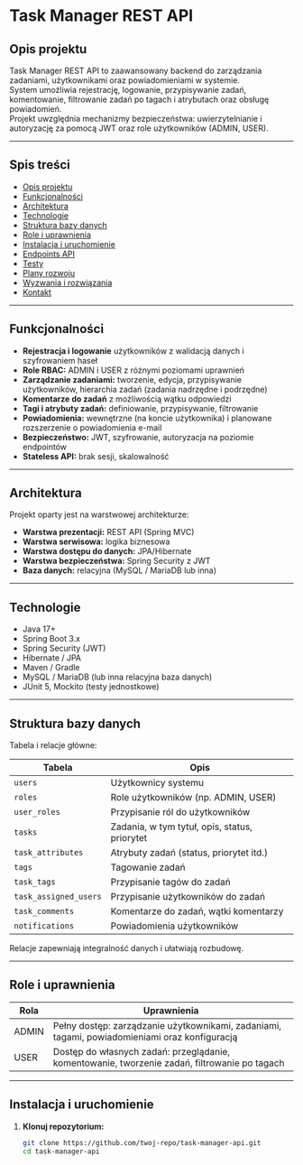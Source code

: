 # Task Manager REST API

## Opis projektu

Task Manager REST API to zaawansowany backend do zarządzania zadaniami, użytkownikami oraz powiadomieniami w systemie.  
System umożliwia rejestrację, logowanie, przypisywanie zadań, komentowanie, filtrowanie zadań po tagach i atrybutach oraz obsługę powiadomień.  
Projekt uwzględnia mechanizmy bezpieczeństwa: uwierzytelnianie i autoryzację za pomocą JWT oraz role użytkowników (ADMIN, USER).

---

## Spis treści

- [Opis projektu](#opis-projektu)  
- [Funkcjonalności](#funkcjonalności)  
- [Architektura](#architektura)  
- [Technologie](#technologie)  
- [Struktura bazy danych](#struktura-bazy-danych)  
- [Role i uprawnienia](#role-i-uprawnienia)  
- [Instalacja i uruchomienie](#instalacja-i-uruchomienie)  
- [Endpoints API](#endpoints-api)  
- [Testy](#testy)  
- [Plany rozwoju](#plany-rozwoju)  
- [Wyzwania i rozwiązania](#wyzwania-i-rozwiazania)  
- [Kontakt](#kontakt)

---

## Funkcjonalności

- **Rejestracja i logowanie** użytkowników z walidacją danych i szyfrowaniem haseł  
- **Role RBAC:** ADMIN i USER z różnymi poziomami uprawnień  
- **Zarządzanie zadaniami:** tworzenie, edycja, przypisywanie użytkowników, hierarchia zadań (zadania nadrzędne i podrzędne)  
- **Komentarze do zadań** z możliwością wątku odpowiedzi  
- **Tagi i atrybuty zadań:** definiowanie, przypisywanie, filtrowanie  
- **Powiadomienia:** wewnętrzne (na koncie użytkownika) i planowane rozszerzenie o powiadomienia e-mail  
- **Bezpieczeństwo:** JWT, szyfrowanie, autoryzacja na poziomie endpointów  
- **Stateless API:** brak sesji, skalowalność

---

## Architektura

Projekt oparty jest na warstwowej architekturze:  
- **Warstwa prezentacji:** REST API (Spring MVC)  
- **Warstwa serwisowa:** logika biznesowa  
- **Warstwa dostępu do danych:** JPA/Hibernate  
- **Warstwa bezpieczeństwa:** Spring Security z JWT  
- **Baza danych:** relacyjna (MySQL / MariaDB lub inna)

---

## Technologie

- Java 17+  
- Spring Boot 3.x  
- Spring Security (JWT)  
- Hibernate / JPA  
- Maven / Gradle  
- MySQL / MariaDB (lub inna relacyjna baza danych)  
- JUnit 5, Mockito (testy jednostkowe)  

---

## Struktura bazy danych

Tabela i relacje główne:  

| Tabela              | Opis                                              |
|---------------------|---------------------------------------------------|
| `users`             | Użytkownicy systemu                                |
| `roles`             | Role użytkowników (np. ADMIN, USER)                |
| `user_roles`        | Przypisanie ról do użytkowników                    |
| `tasks`             | Zadania, w tym tytuł, opis, status, priorytet     |
| `task_attributes`   | Atrybuty zadań (status, priorytet itd.)            |
| `tags`              | Tagowanie zadań                                    |
| `task_tags`         | Przypisanie tagów do zadań                         |
| `task_assigned_users`| Przypisanie użytkowników do zadań                  |
| `task_comments`     | Komentarze do zadań, wątki komentarzy              |
| `notifications`     | Powiadomienia użytkowników                          |

Relacje zapewniają integralność danych i ułatwiają rozbudowę.

---

## Role i uprawnienia

| Rola  | Uprawnienia                                                                                  |
|-------|---------------------------------------------------------------------------------------------|
| ADMIN | Pełny dostęp: zarządzanie użytkownikami, zadaniami, tagami, powiadomieniami oraz konfiguracją |
| USER  | Dostęp do własnych zadań: przeglądanie, komentowanie, tworzenie zadań, filtrowanie po tagach |

---

## Instalacja i uruchomienie

1. **Klonuj repozytorium:**  
   ```bash
   git clone https://github.com/twoj-repo/task-manager-api.git
   cd task-manager-api
